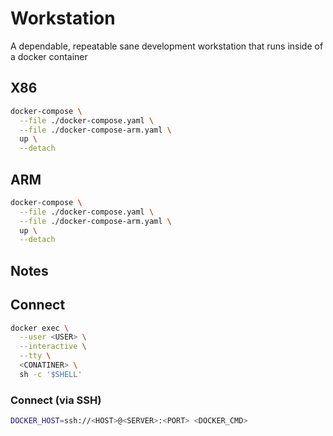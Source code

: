 # Workstation

A dependable, repeatable sane development workstation that runs inside of a docker container

## X86
```bash
docker-compose \
  --file ./docker-compose.yaml \
  --file ./docker-compose-arm.yaml \
  up \
  --detach
```

## ARM
```bash
docker-compose \
  --file ./docker-compose.yaml \
  --file ./docker-compose-arm.yaml \
  up \
  --detach
```

## Notes

## Connect
```bash
docker exec \
  --user <USER> \
  --interactive \
  --tty \
  <CONATINER> \
  sh -c '$SHELL'
```

### Connect (via SSH)

```bash
DOCKER_HOST=ssh://<HOST>@<SERVER>:<PORT> <DOCKER_CMD>
```
